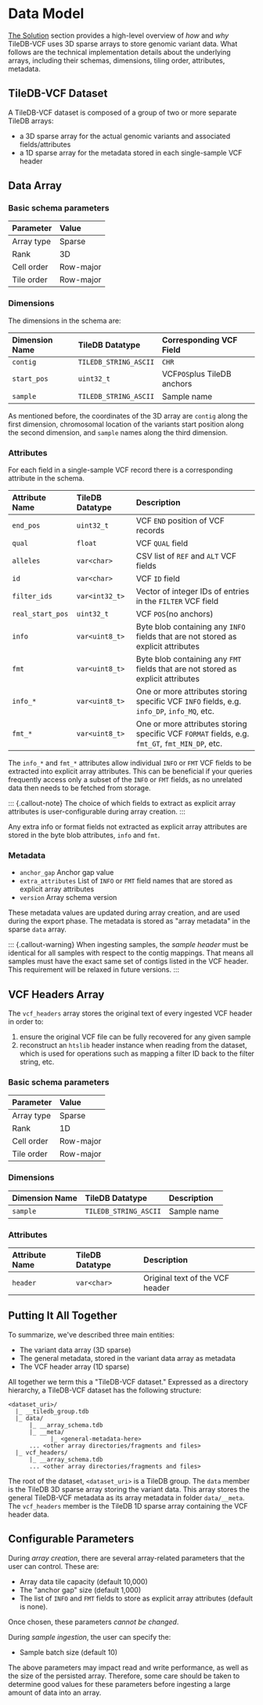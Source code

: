 # Data Model

[The Solution](the-solution.md) section provides a high-level overview of _how_ and _why_ TileDB-VCF uses 3D sparse arrays to store genomic variant data. What follows are the technical implementation details about the underlying arrays, including their schemas, dimensions, tiling order, attributes, metadata.

## TileDB-VCF Dataset

A TileDB-VCF dataset is composed of a group of two or more separate TileDB arrays: 

* a 3D sparse array for the actual genomic variants and associated fields/attributes
* a 1D sparse array for the metadata stored in each single-sample VCF header

## Data Array

### Basic schema parameters

| **Parameter** | **Value** |
| :------------ | :-------- |
| Array type    | Sparse    |
| Rank          | 3D        |
| Cell order    | Row-major |
| Tile order    | Row-major |

### Dimensions

The dimensions in the schema are:

| Dimension Name | TileDB Datatype       | Corresponding VCF Field     |
| :------------- | :-------------------- | :-------------------------- |
| `contig`       | `TILEDB_STRING_ASCII` | `CHR`                       |
| `start_pos`    | `uint32_t`            | VCF`POS`plus TileDB anchors |
| `sample`       | `TILEDB_STRING_ASCII` | Sample name                 |

As mentioned before, the coordinates of the 3D array are `contig` along the first dimension, chromosomal location of the variants start position along the second dimension, and `sample` names along the third dimension.

### Attributes

For each field in a single-sample VCF record there is a corresponding attribute in the schema.

| Attribute Name   | TileDB Datatype | Description                                                                                    |
| :--------------- | :-------------- | :--------------------------------------------------------------------------------------------- |
| `end_pos`        | `uint32_t`      | VCF `END` position of VCF records                                                              |
| `qual`           | `float`         | VCF `QUAL` field                                                                               |
| `alleles`        | `var<char>`     | CSV list of `REF` and `ALT` VCF fields                                                         |
| `id`             | `var<char>`     | VCF `ID` field                                                                                 |
| `filter_ids`     | `var<int32_t>`  | Vector of integer IDs of entries in the `FILTER` VCF field                                     |
| `real_start_pos` | `uint32_t`      | VCF `POS`\(no anchors\)                                                                        |
| `info`           | `var<uint8_t>`  | Byte blob containing any `INFO` fields that are not stored as explicit attributes              |
| `fmt`            | `var<uint8_t>`  | Byte blob containing any `FMT` fields that are not stored as explicit attributes               |
| `info_*`         | `var<uint8_t>`  | One or more attributes storing specific VCF `INFO` fields, e.g. `info_DP`, `info_MQ`, etc.     |
| `fmt_*`          | `var<uint8_t>`  | One or more attributes storing specific VCF `FORMAT` fields, e.g. `fmt_GT`, `fmt_MIN_DP`, etc. |

The `info_*` and `fmt_*` attributes allow individual `INFO` or `FMT` VCF fields to be extracted into explicit array attributes. This can be beneficial if your queries frequently access only a subset of the `INFO` or `FMT` fields, as no unrelated data then needs to be fetched from storage.

::: {.callout-note}
The choice of which fields to extract as explicit array attributes is user-configurable during array creation.
:::

Any extra info or format fields not extracted as explicit array attributes are stored in the byte blob attributes, `info` and `fmt`. 

###  Metadata

* `anchor_gap` Anchor gap value
* `extra_attributes` List of `INFO` or `FMT` field names that are stored as explicit array attributes
* `version` Array schema version

These metadata values are updated during array creation, and are used during the export phase. The metadata is stored as "array metadata" in the sparse `data` array.

::: {.callout-warning}
When ingesting samples, the _sample header_ must be identical for all samples with respect to the contig mappings. That means all samples must have the exact same set of contigs listed in the VCF header. This requirement will be relaxed in future versions.
:::

## VCF Headers Array

The `vcf_headers` array stores the original text of every ingested VCF header in order to:

1. ensure the original VCF file can be fully recovered for any given sample
2. reconstruct an `htslib` header instance when reading from the dataset, which is used for operations such as mapping a filter ID back to the filter string, etc.

### Basic schema parameters

| Parameter  | Value     |
| :--------- | :-------- |
| Array type | Sparse    |
| Rank       | 1D        |
| Cell order | Row-major |
| Tile order | Row-major |

### Dimensions

| Dimension Name | TileDB Datatype       | Description |
| :------------- | :-------------------- | :---------- |
| `sample`       | `TILEDB_STRING_ASCII` | Sample name |

### Attributes

| Attribute Name | TileDB Datatype | Description                     |
| :------------- | :-------------- | :------------------------------ |
| `header`       | `var<char>`     | Original text of the VCF header |

## Putting It All Together

To summarize, we've described three main entities:

* The variant data array \(3D sparse\)
* The general metadata, stored in the variant data array as metadata
* The VCF header array \(1D sparse\)

All together we term this a "TileDB-VCF dataset." Expressed as a directory hierarchy, a TileDB-VCF dataset has the following structure:

```text
<dataset_uri>/
  |_ __tiledb_group.tdb
  |_ data/
      |_ __array_schema.tdb
      |_ __meta/
            |_ <general-metadata-here>
      ... <other array directories/fragments and files>
  |_ vcf_headers/
      |_ __array_schema.tdb
      ... <other array directories/fragments and files>
```

The root of the dataset, `<dataset_uri>` is a TileDB group. The `data` member is the TileDB 3D sparse array storing the variant data. This array stores the general TileDB-VCF metadata as its array metadata in folder `data/__meta`. The `vcf_headers` member is the TileDB 1D sparse array containing the VCF header data.

## Configurable Parameters

During _array creation_, there are several array-related parameters that the user can control. These are:

* Array data tile capacity \(default 10,000\)
* The "anchor gap" size \(default 1,000\)
* The list of `INFO` and `FMT` fields to store as explicit array attributes \(default is none\).

Once chosen, these parameters _cannot be changed_.

During _sample ingestion_, the user can specify the:

* Sample batch size \(default 10\)

The above parameters may impact read and write performance, as well as the size of the persisted array. Therefore, some care should be taken to determine good values for these parameters before ingesting a large amount of data into an array. 

